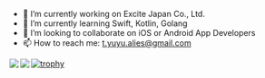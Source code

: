 - 🔭 I’m currently working on Excite Japan Co., Ltd.
- 🌱 I’m currently learning Swift, Kotlin, Golang
- 👯 I’m looking to collaborate on iOS or Android App Developers
- 📫 How to reach me: t.yuyu.alies@gmail.com

<a href="https://github.com/anuraghazra/github-readme-stats">
  <img align="left" src="https://github-readme-stats.vercel.app/api?username=yuchiro22&count_private=true&show_icons=true" />
</a>
<a href="https://github.com/anuraghazra/github-readme-stats">
  <img align="left" src="https://github-readme-stats.vercel.app/api/top-langs/?username=yuchiro22" />
</a>

[![trophy](https://github-profile-trophy.vercel.app/?username=yuchiro22&theme=gruvbox&margin-w=15)](https://github.com/ryo-ma/github-profile-trophy)
